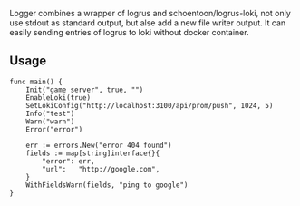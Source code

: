 Logger combines a wrapper of logrus and schoentoon/logrus-loki, not only use stdout as standard output, but alse add a new file writer output. It can easily sending entries of logrus to loki without docker container.

## Usage

```golang
func main() {
    Init("game server", true, "")
	EnableLoki(true)
	SetLokiConfig("http://localhost:3100/api/prom/push", 1024, 5)
	Info("test")
	Warn("warn")
	Error("error")

	err := errors.New("error 404 found")
	fields := map[string]interface{}{
		"error": err,
		"url":   "http://google.com",
	}
	WithFieldsWarn(fields, "ping to google")
}

```

